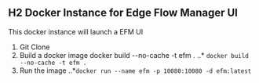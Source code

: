 
## H2 Docker Instance for Edge Flow Manager UI

This docker instance will launch a EFM UI

1.  Git Clone
2.  Build a docker image
docker build --no-cache -t efm .
..* `docker build --no-cache -t efm .`
3.  Run the image
..*`docker run --name efm -p 10080:10080 -d efm:latest`
